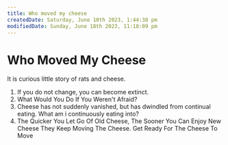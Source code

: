 ```yaml
---
title: Who moved my cheese
createdDate: Saturday, June 10th 2023, 1:44:38 pm
modifiedDate: Sunday, June 18th 2023, 11:18:09 pm
---
```


# Who Moved My Cheese

It is curious little story of rats and cheese.

1. If you do not change, you can become extinct.
2. What Would You Do If You Weren't Afraid?
3. Cheese has not suddenly vanished, but has dwindled from continual eating. What am i continuously eating into?
4. The Quicker You Let Go Of Old Cheese, The Sooner You Can Enjoy New Cheese They Keep Moving The Cheese. Get Ready For The Cheese To Move
